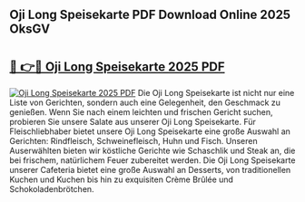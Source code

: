 ## Oji Long Speisekarte PDF Download Online 2025 OksGV

# <h2><a href="http://gcb6p1l.nevu.top/?p=Oji+Long+Speisekarte">🔗 👉🔴 Oji Long Speisekarte 2025 PDF</a></h2>

[![Oji Long Speisekarte 2025 PDF](https://i.imgur.com/dBaPXMq.png)](http://gcb6p1l.nevu.top/?p=Oji+Long+Speisekarte)
Die Oji Long Speisekarte ist nicht nur eine Liste von Gerichten, sondern auch eine Gelegenheit, den Geschmack zu genießen. Wenn Sie nach einem leichten und frischen Gericht suchen, probieren Sie unsere Salate aus unserer Oji Long Speisekarte. Für Fleischliebhaber bietet unsere Oji Long Speisekarte eine große Auswahl an Gerichten: Rindfleisch, Schweinefleisch, Huhn und Fisch. Unseren Auserwählten bieten wir köstliche Gerichte wie Schaschlik und Steak an, die bei frischem, natürlichem Feuer zubereitet werden. Die Oji Long Speisekarte unserer Cafeteria bietet eine große Auswahl an Desserts, von traditionellen Kuchen und Kuchen bis hin zu exquisiten Crème Brûlée und Schokoladenbrötchen.
